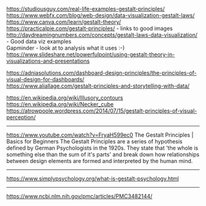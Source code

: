 https://studiousguy.com/real-life-examples-gestalt-principles/</br>
https://www.webfx.com/blog/web-design/data-visualization-gestalt-laws/</br>
https://www.canva.com/learn/gestalt-theory/</br>
https://practicalpie.com/gestalt-principles/ - links to good images</br>
http://daydreamingnumbers.com/concepts/gestalt-laws-data-visualization/ - Good data viz examples</br>
Gapminder - look at to analysis what it uses :-)</br>
https://www.slideshare.net/powerfulpoint/using-gestalt-theory-in-visualizations-and-presentations</br>

https://adniasolutions.com/dashboard-design-principles/the-principles-of-visual-design-for-dashboards/</br>
https://www.aliallage.com/gestalt-principles-and-storytelling-with-data/</br>

https://en.wikipedia.org/wiki/Illusory_contours</br>
https://en.wikipedia.org/wiki/Necker_cube</br>
https://atrowpoole.wordpress.com/2014/07/15/gestalt-principles-of-visual-perception/

---
https://www.youtube.com/watch?v=FryaH599ec0
The Gestalt Principles | Basics for Beginners
The Gestalt Principles are a series of hypothesis defined by German Psychologists in the 1920s. They state that 'the whole is something else than the sum of it's parts' and break down how relationships between design elements are formed and interpreted by the human mind.

---
https://www.simplypsychology.org/what-is-gestalt-psychology.html

---
https://www.ncbi.nlm.nih.gov/pmc/articles/PMC3482144/
